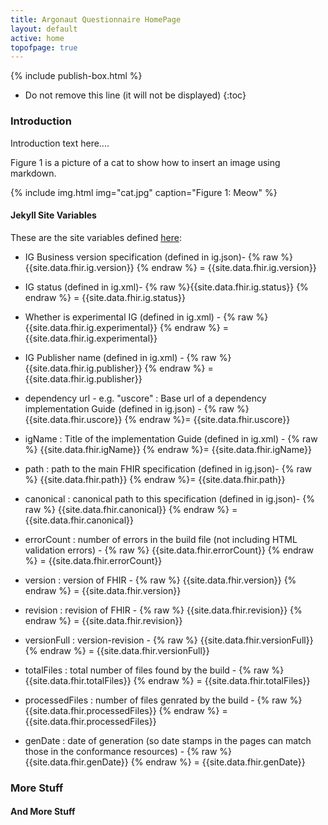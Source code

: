 ```yaml
---
title: Argonaut Questionnaire HomePage
layout: default
active: home
topofpage: true
---
```


{% include publish-box.html %}


<!-- TOC  the css styling for this is \pages\assets\css\project.css under 'markdown-toc'-->

* Do not remove this line (it will not be displayed)
{:toc}


<!-- end TOC -->

###  Introduction

Introduction text here....

Figure 1 is a picture of a cat to show how to insert an image using markdown.

{% include img.html img="cat.jpg" caption="Figure 1: Meow" %}

#### Jekyll Site Variables

These are the site variables defined [here](http://wiki.hl7.org/index.php?title=IG_Publisher_Documentation#Jekyll):

- IG Business version specification (defined in ig.json)- {% raw %}{{site.data.fhir.ig.version}} {% endraw %} = {{site.data.fhir.ig.version}}

- IG status (defined in ig.xml)- {% raw %}{{site.data.fhir.ig.status}} {% endraw %} = {{site.data.fhir.ig.status}}

- Whether is experimental IG (defined in ig.xml) - {% raw %}{{site.data.fhir.ig.experimental}} {% endraw %} = {{site.data.fhir.ig.experimental}}

- IG Publisher name (defined in ig.xml) - {% raw %}{{site.data.fhir.ig.publisher}} {% endraw %} = {{site.data.fhir.ig.publisher}}

- dependency url - e.g. "uscore" : Base url of a dependency implementation Guide (defined in ig.json) -  {% raw %} {{site.data.fhir.uscore}} {% endraw %}= {{site.data.fhir.uscore}}

- igName : Title of the implementation Guide (defined in ig.xml) -  {% raw %} {{site.data.fhir.igName}} {% endraw %}= {{site.data.fhir.igName}}

- path : path to the main FHIR specification (defined in ig.json)-  {% raw %} {{site.data.fhir.path}} {% endraw %}= {{site.data.fhir.path}}

- canonical : canonical path to this specification (defined in ig.json)-  {% raw %} {{site.data.fhir.canonical}} {% endraw %} = {{site.data.fhir.canonical}}

- errorCount : number of errors in the build file (not including HTML validation errors) -  {% raw %} {{site.data.fhir.errorCount}} {% endraw %} = {{site.data.fhir.errorCount}}

- version : version of FHIR -  {% raw %} {{site.data.fhir.version}} {% endraw %} = {{site.data.fhir.version}}

- revision : revision of FHIR -  {% raw %} {{site.data.fhir.revision}} {% endraw %} = {{site.data.fhir.revision}}

- versionFull : version-revision -  {% raw %} {{site.data.fhir.versionFull}} {% endraw %} = {{site.data.fhir.versionFull}}

- totalFiles : total number of files found by the build -  {% raw %} {{site.data.fhir.totalFiles}} {% endraw %} = {{site.data.fhir.totalFiles}}

- processedFiles : number of files genrated by the build -  {% raw %} {{site.data.fhir.processedFiles}} {% endraw %} = {{site.data.fhir.processedFiles}}

- genDate : date of generation (so date stamps in the pages can match those in the conformance resources) -  {% raw %} {{site.data.fhir.genDate}} {% endraw %} = {{site.data.fhir.genDate}}


### More Stuff

#### And More Stuff

